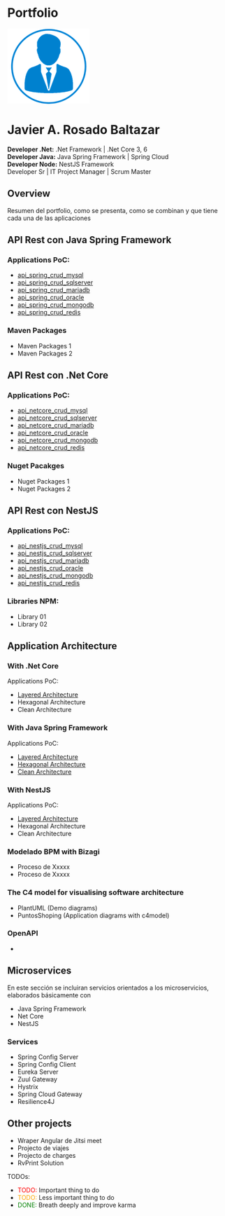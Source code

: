 # Portfolio
![Photo](images/photo-short.png)

<h1>Javier A. Rosado Baltazar</h1>  

**Developer .Net:** .Net Framework | .Net Core 3, 6  
**Developer Java:** Java Spring Framework | Spring Cloud  
**Developer Node:** NestJS Framework  
Developer Sr | IT Project Manager | Scrum Master  

## Overview
Resumen del portfolio, como se presenta, como se combinan y que tiene cada una de las aplicaciones


## API Rest con Java Spring Framework
### Applications PoC:
+ [api_spring_crud_mysql](https://github.com/jrosadob-portfolio/api_spring_crud_mysql.git "Repository")
+ [api_spring_crud_sqlserver](https://github.com/jrosadob/jrosadob.github.io/blob/main/README.md "Repository")
+ [api_spring_crud_mariadb](https://ejemplo.com/ "Repository")
+ [api_spring_crud_oracle](https://ejemplo.com/ "Repository")
+ [api_spring_crud_mongodb](https://ejemplo.com/ "Repository")
+ [api_spring_crud_redis  ](https://ejemplo.com/ "Repository")

### Maven Packages
+ Maven Packages 1
+ Maven Packages 2

## API Rest con .Net Core
### Applications PoC:
+ [api_netcore_crud_mysql](https://ejemplo.com/ "Repository")
+ [api_netcore_crud_sqlserver](https://ejemplo.com/ "Repository")
+ [api_netcore_crud_mariadb](https://ejemplo.com/ "Repository")
+ [api_netcore_crud_oracle](https://ejemplo.com/ "Repository")
+ [api_netcore_crud_mongodb](https://ejemplo.com/ "Repository")
+ [api_netcore_crud_redis](https://ejemplo.com/ "Repository")

### Nuget Pacakges
+ Nuget Packages 1
+ Nuget Packages 2

## API Rest con NestJS
### Applications PoC:
+ [api_nestjs_crud_mysql](https://github.com/jrosadob-portfolio/api_nestjs_crud_mysql.git "Repository")
+ [api_nestjs_crud_sqlserver](https://github.com/jrosadob-portfolio/api_nestjs_crud_sqlserver.git "Repository")
+ [api_nestjs_crud_mariadb](https://github.com/jrosadob-portfolio/api_nestjs_crud_mariadb.git "Repository")
+ [api_nestjs_crud_oracle](https://github.com/jrosadob-portfolio/api_nestjs_crud_oracle.git "Repository")
+ [api_nestjs_crud_mongodb](https://github.com/jrosadob-portfolio/api_nestjs_crud_mongodb.git "Repository")
+ [api_nestjs_crud_redis](https://github.com/jrosadob-portfolio/api_nestjs_crud_redis.git "Repository")

### Libraries NPM:
+ Library 01
+ Library 02

## Application Architecture
### With .Net Core
Applications PoC:
+ [Layered Architecture](https://ejemplo.com/ "Repository")
+ Hexagonal Architecture
+ Clean Architecture

### With Java Spring Framework
Applications PoC:
+ [Layered Architecture](https://ejemplo.com/ "Repository")
+ [Hexagonal Architecture](https://ejemplo.com/ "Repository")
+ [Clean Architecture](https://ejemplo.com/ "Repository")

### With NestJS 
Applications PoC:
+ [Layered Architecture](https://ejemplo.com/ "Repository")
+ Hexagonal Architecture
+ Clean Architecture

### Modelado BPM with Bizagi
+ Proceso de Xxxxx
+ Proceso de Xxxxx

### The C4 model for visualising software architecture
+ PlantUML (Demo diagrams)
+ PuntosShoping (Application diagrams with c4model)

### OpenAPI
+ 

## Microservices
En este sección se incluiran servicios orientados a los microservicios, elaborados básicamente con
+ Java Spring Framework
+ Net Core
+ NestJS  

### Services
+ Spring Config Server
+ Spring Config Client
+ Eureka Server
+ Zuul Gateway
+ Hystrix
+ Spring Cloud Gateway
+ Resilience4J

## Other projects
+ Wraper Angular de Jitsi meet
+ Projecto de viajes
+ Projecto de charges
+ RvPrint Solution

TODOs:
- <r>TODO:</r> Important thing to do
- <o>TODO:</o> Less important thing to do
- <g>DONE:</g> Breath deeply and improve karma

<style>
r { color: Red }
o { color: Orange }
g { color: Green }
</style>